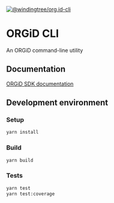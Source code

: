 [![@windingtree/org.id-cli](https://img.shields.io/npm/v/@windingtree/org.id-cli.svg)](https://www.npmjs.com/package/@windingtree/org.id-cli)

# ORGiD CLI

An ORGiD command-line utility

## Documentation

[ORGiD SDK documentation](https://windingtree.github.io/org.id-sdk/)



## Development environment

### Setup

```bash
yarn install
```

### Build

```bash
yarn build
```

### Tests

```bash
yarn test
yarn test:coverage
```
